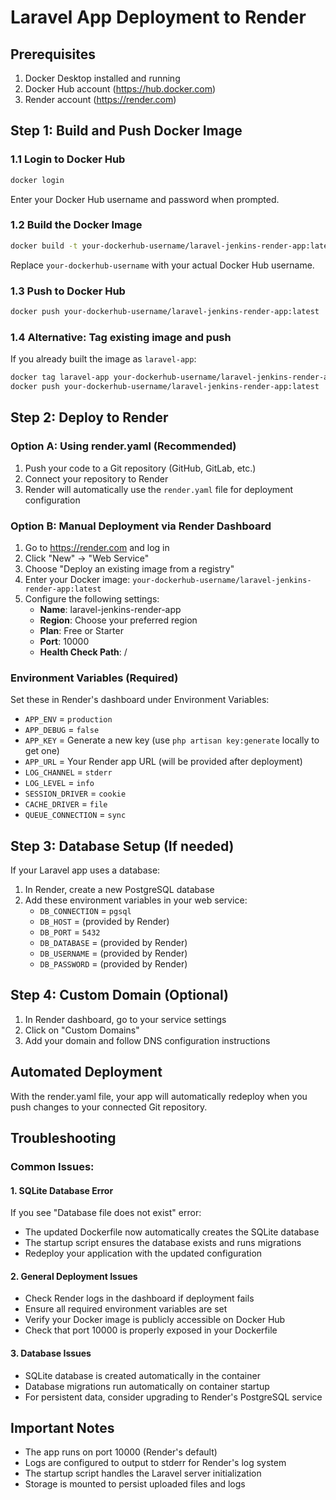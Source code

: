 # Laravel App Deployment to Render

## Prerequisites
1. Docker Desktop installed and running
2. Docker Hub account (https://hub.docker.com)
3. Render account (https://render.com)

## Step 1: Build and Push Docker Image

### 1.1 Login to Docker Hub
```bash
docker login
```
Enter your Docker Hub username and password when prompted.

### 1.2 Build the Docker Image
```bash
docker build -t your-dockerhub-username/laravel-jenkins-render-app:latest .
```
Replace `your-dockerhub-username` with your actual Docker Hub username.

### 1.3 Push to Docker Hub
```bash
docker push your-dockerhub-username/laravel-jenkins-render-app:latest
```

### 1.4 Alternative: Tag existing image and push
If you already built the image as `laravel-app`:
```bash
docker tag laravel-app your-dockerhub-username/laravel-jenkins-render-app:latest
docker push your-dockerhub-username/laravel-jenkins-render-app:latest
```

## Step 2: Deploy to Render

### Option A: Using render.yaml (Recommended)
1. Push your code to a Git repository (GitHub, GitLab, etc.)
2. Connect your repository to Render
3. Render will automatically use the `render.yaml` file for deployment configuration

### Option B: Manual Deployment via Render Dashboard
1. Go to https://render.com and log in
2. Click "New" → "Web Service"
3. Choose "Deploy an existing image from a registry"
4. Enter your Docker image: `your-dockerhub-username/laravel-jenkins-render-app:latest`
5. Configure the following settings:
   - **Name**: laravel-jenkins-render-app
   - **Region**: Choose your preferred region
   - **Plan**: Free or Starter
   - **Port**: 10000
   - **Health Check Path**: /

### Environment Variables (Required)
Set these in Render's dashboard under Environment Variables:
- `APP_ENV` = `production`
- `APP_DEBUG` = `false`
- `APP_KEY` = Generate a new key (use `php artisan key:generate` locally to get one)
- `APP_URL` = Your Render app URL (will be provided after deployment)
- `LOG_CHANNEL` = `stderr`
- `LOG_LEVEL` = `info`
- `SESSION_DRIVER` = `cookie`
- `CACHE_DRIVER` = `file`
- `QUEUE_CONNECTION` = `sync`

## Step 3: Database Setup (If needed)
If your Laravel app uses a database:
1. In Render, create a new PostgreSQL database
2. Add these environment variables in your web service:
   - `DB_CONNECTION` = `pgsql`
   - `DB_HOST` = (provided by Render)
   - `DB_PORT` = `5432`
   - `DB_DATABASE` = (provided by Render)
   - `DB_USERNAME` = (provided by Render)
   - `DB_PASSWORD` = (provided by Render)

## Step 4: Custom Domain (Optional)
1. In Render dashboard, go to your service settings
2. Click on "Custom Domains"
3. Add your domain and follow DNS configuration instructions

## Automated Deployment
With the render.yaml file, your app will automatically redeploy when you push changes to your connected Git repository.

## Troubleshooting

### Common Issues:

#### 1. SQLite Database Error
If you see "Database file does not exist" error:
- The updated Dockerfile now automatically creates the SQLite database
- The startup script ensures the database exists and runs migrations
- Redeploy your application with the updated configuration

#### 2. General Deployment Issues
- Check Render logs in the dashboard if deployment fails
- Ensure all required environment variables are set
- Verify your Docker image is publicly accessible on Docker Hub
- Check that port 10000 is properly exposed in your Dockerfile

#### 3. Database Issues
- SQLite database is created automatically in the container
- Database migrations run automatically on container startup
- For persistent data, consider upgrading to Render's PostgreSQL service

## Important Notes
- The app runs on port 10000 (Render's default)
- Logs are configured to output to stderr for Render's log system
- The startup script handles the Laravel server initialization
- Storage is mounted to persist uploaded files and logs